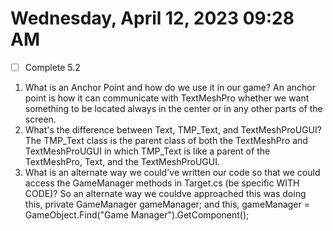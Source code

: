 # Wednesday, April 12, 2023 09:28 AM
- [ ] Complete 5.2

1. What is an Anchor Point and how do we use it in our game?
An anchor point is how it can communicate with TextMeshPro whether we want something to be located always in the center or in any other parts of the screen.
2. What's the difference between Text, TMP_Text, and TextMeshProUGUI?
The TMP_Text class is the parent class of both the TextMeshPro and TextMeshProUGUI in which TMP_Text is like a parent of the TextMeshPro, Text, and the TextMeshProUGUI.
3. What is an alternate way we could've written our code so that we could access the GameManager methods in Target.cs (be specific WITH CODE)?
So an alternate way we couldve approached this was doing this,
private GameManager gameManager; and this, gameManager = GameObject.Find("Game Manager").GetComponent<GameManager>();
